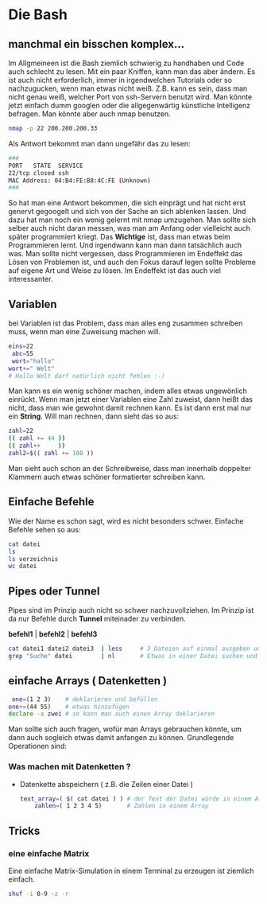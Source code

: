 # Die Bash

## manchmal ein bisschen komplex...

Im Allgmeineen ist die Bash ziemlich schwierig zu handhaben und Code auch schlecht zu lesen. Mit ein paar Kniffen, kann man das aber ändern. Es ist auch nicht erforderlich, immer in irgendwelchen Tutorials oder so nachzugucken, wenn man etwas nicht weiß.
Z.B. kann es sein, dass man nicht genau weiß, welcher Port von ssh-Servern benutzt wird. Man könnte jetzt einfach dumm googlen oder die allgegenwärtig künstliche Intelligenz befragen. Man könnte aber auch nmap benutzen.

```sh
nmap -p 22 200.200.200.33
```
Als Antwort bekommt man dann ungefähr das zu lesen:
```sh
###
PORT   STATE  SERVICE
22/tcp closed ssh
MAC Address: 04:B4:FE:B8:4C:FE (Unknown)
###
```
So hat man eine Antwort bekommen, die sich einprägt und hat nicht erst genervt gegoogelt und sich von der Sache an sich ablenken lassen. Und dazu hat man noch ein wenig gelernt mit nmap umzugehen. Man sollte sich selber auch nicht daran messen, was man am Anfang oder vielleicht auch später programmiert kriegt. Das **Wichtige** ist, dass man etwas beim Programmieren lernt. Und irgendwann kann man dann tatsächlich auch was. Man sollte nicht vergessen, dass Programmieren im Endeffekt das Lösen von Problemen ist, und auch den Fokus darauf legen sollte Probleme auf eigene Art und Weise zu lösen. Im Endeffekt ist das auch viel interessanter.


## Variablen
bei Variablen ist das Problem, dass man alles eng zusammen schreiben muss, wenn man eine Zuweisung machen will.

```sh
eins=22
 abc=55
 wort="hallo"
wort+=" Welt"
# Hallo Welt darf natürlich nicht fehlen :-)
```
Man kann es ein wenig schöner machen, indem alles etwas ungewönlich einrückt. Wenn man jetzt einer Variablen eine Zahl zuweist, dann heißt das nicht, dass man wie gewohnt damit rechnen kann. Es ist dann erst mal nur ein **String**. Will man rechnen, dann sieht das so aus:

```sh
zahl=22
(( zahl += 44 ))
(( zahl++     ))
zahl2=$(( zahl += 100 ))
```
Man sieht auch schon an der Schreibweise, dass man innerhalb doppelter Klammern auch etwas schöner formatierter schreiben kann.

## Einfache Befehle
Wie der Name es schon sagt, wird es nicht besonders schwer. Einfache Befehle sehen so aus:

```sh
cat datei
ls
ls verzeichnis
wc datei
```
## Pipes oder Tunnel
Pipes sind im Prinzip auch nicht so schwer nachzuvollziehen. Im Prinzip ist da nur Befehle durch **Tunnel** miteinader zu verbinden.

**befehl1**  |  **befehl2**  |  **befehl3**


```sh
cat datei1 datei2 datei3  | less     # 3 Dateien auf einmal ausgeben und dann an den Pager Less weiter leiten.
grep "Suche" datei        | nl       # Etwas in einer Datei suchen und nummeriert ausgeben.
```

## einfache Arrays ( Datenketten )
```sh
 one=(1 2 3)    # deklarieren und befüllen
one+=(44 55)    # etwas hinzufügen
declare -a zwei # so kann man auch einen Array deklarieren
```
Man sollte sich auch fragen, wofür man Arrays gebrauchen könnte, um dann auch sogleich etwas damit anfangen zu können. Grundlegende Operationen sind:

### Was machen mit Datenketten ?
+ Datenkette abspeichern ( z.B. die Zeilen einer Datei )
  ```sh
  text_array=( $( cat datei ) ) # der Text der Datei würde in einem Array gespeichert
      zahlen=( 1 2 3 4 5)       # Zahlen in einem Array
  ```


## Tricks
### eine einfache Matrix
Eine einfache Matrix-Simulation in einem Terminal zu erzeugen ist ziemlich einfach.
```sh
shuf -i 0-9 -z -r
```

